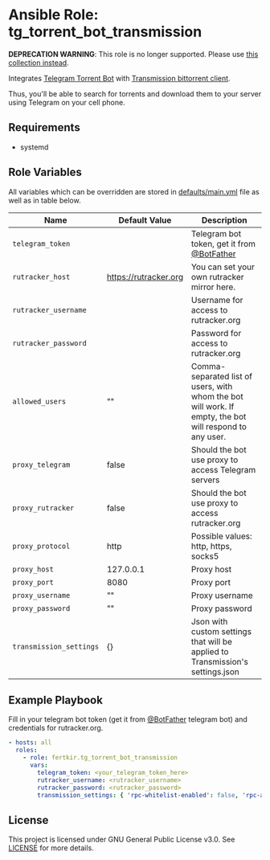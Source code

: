 Ansible Role: tg_torrent_bot_transmission
=========
**DEPRECATION WARNING**: This role is no longer supported. Please use [this collection instead](https://galaxy.ansible.com/fertkir/tg_torrent_bot).

Integrates [Telegram Torrent Bot](https://www.npmjs.com/package/tg-torrent-bot) with [Transmission bittorrent client](https://transmissionbt.com/).

Thus, you'll be able to search for torrents and download them to your server using Telegram on your cell phone.

Requirements
------------

* systemd

Role Variables
--------------

All variables which can be overridden are stored in [defaults/main.yml](defaults/main.yml) file as well as in table below.

| Name                    | Default Value         | Description                                                                                             |
|-------------------------|-----------------------|---------------------------------------------------------------------------------------------------------|
| `telegram_token`        |                       | Telegram bot token, get it from [@BotFather](https://t.me/BotFather)                                    |
| `rutracker_host`        | https://rutracker.org | You can set your own rutracker mirror here.                                                             |
| `rutracker_username`    |                       | Username for access to rutracker.org                                                                    |
| `rutracker_password`    |                       | Password for access to rutracker.org                                                                    |
| `allowed_users`         | ""                    | Comma-separated list of users, with whom the bot will work. If empty, the bot will respond to any user. |
| `proxy_telegram`        | false                 | Should the bot use proxy to access Telegram servers                                                     |
| `proxy_rutracker`       | false                 | Should the bot use proxy to access rutracker.org                                                        |
| `proxy_protocol`        | http                  | Possible values: http, https, socks5                                                                    |
| `proxy_host`            | 127.0.0.1             | Proxy host                                                                                              |
| `proxy_port`            | 8080                  | Proxy port                                                                                              |
| `proxy_username`        | ""                    | Proxy username                                                                                          |
| `proxy_password`        | ""                    | Proxy password                                                                                          |
| `transmission_settings` | {}                    | Json with custom settings that will be applied to Transmission's settings.json                          |

Example Playbook
----------------

Fill in your telegram bot token (get it from [@BotFather](https://t.me/BotFather) telegram bot) and credentials for rutracker.org.

```yaml
- hosts: all
  roles:
    - role: fertkir.tg_torrent_bot_transmission
      vars:
        telegram_token: <your_telegram_token_here>
        rutracker_username: <rutracker_username>
        rutracker_password: <rutracker_password>
        transmission_settings: { 'rpc-whitelist-enabled': false, 'rpc-authentication-required': false }
```

## License

This project is licensed under GNU General Public License v3.0. See [LICENSE](/LICENSE) for more details.
